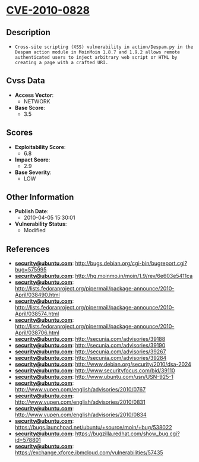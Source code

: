 
# [CVE-2010-0828](http://bugs.debian.org/cgi-bin/bugreport.cgi?bug=575995)

## Description

- `Cross-site scripting (XSS) vulnerability in action/Despam.py in the Despam action module in MoinMoin 1.8.7 and 1.9.2 allows remote authenticated users to inject arbitrary web script or HTML by creating a page with a crafted URI.`

## Cvss Data

- **Access Vector**:
  - NETWORK
- **Base Score**:
  - 3.5

## Scores

- **Exploitability Score**:
  - 6.8
- **Impact Score**:
  - 2.9
- **Base Severity**:
  - LOW

## Other Information

- **Publish Date**:
  - 2010-04-05 15:30:01
- **Vulnerability Status**:
  - Modified

## References

- **security@ubuntu.com**: http://bugs.debian.org/cgi-bin/bugreport.cgi?bug=575995
- **security@ubuntu.com**: http://hg.moinmo.in/moin/1.9/rev/6e603e5411ca
- **security@ubuntu.com**: http://lists.fedoraproject.org/pipermail/package-announce/2010-April/038490.html
- **security@ubuntu.com**: http://lists.fedoraproject.org/pipermail/package-announce/2010-April/038574.html
- **security@ubuntu.com**: http://lists.fedoraproject.org/pipermail/package-announce/2010-April/038706.html
- **security@ubuntu.com**: http://secunia.com/advisories/39188
- **security@ubuntu.com**: http://secunia.com/advisories/39190
- **security@ubuntu.com**: http://secunia.com/advisories/39267
- **security@ubuntu.com**: http://secunia.com/advisories/39284
- **security@ubuntu.com**: http://www.debian.org/security/2010/dsa-2024
- **security@ubuntu.com**: http://www.securityfocus.com/bid/39110
- **security@ubuntu.com**: http://www.ubuntu.com/usn/USN-925-1
- **security@ubuntu.com**: http://www.vupen.com/english/advisories/2010/0767
- **security@ubuntu.com**: http://www.vupen.com/english/advisories/2010/0831
- **security@ubuntu.com**: http://www.vupen.com/english/advisories/2010/0834
- **security@ubuntu.com**: https://bugs.launchpad.net/ubuntu/+source/moin/+bug/538022
- **security@ubuntu.com**: https://bugzilla.redhat.com/show_bug.cgi?id=578801
- **security@ubuntu.com**: https://exchange.xforce.ibmcloud.com/vulnerabilities/57435
